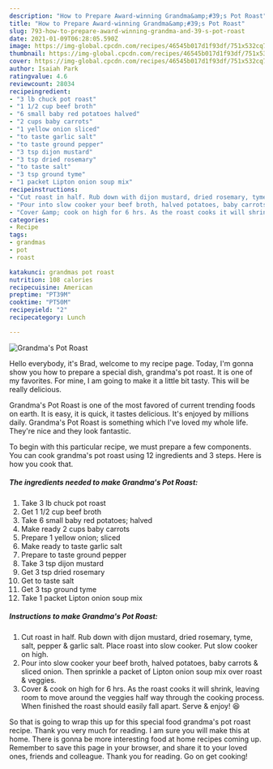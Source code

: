 ```yaml
---
description: "How to Prepare Award-winning Grandma&amp;#39;s Pot Roast"
title: "How to Prepare Award-winning Grandma&amp;#39;s Pot Roast"
slug: 793-how-to-prepare-award-winning-grandma-and-39-s-pot-roast
date: 2021-01-09T06:28:05.590Z
image: https://img-global.cpcdn.com/recipes/46545b017d1f93df/751x532cq70/grandmas-pot-roast-recipe-main-photo.jpg
thumbnail: https://img-global.cpcdn.com/recipes/46545b017d1f93df/751x532cq70/grandmas-pot-roast-recipe-main-photo.jpg
cover: https://img-global.cpcdn.com/recipes/46545b017d1f93df/751x532cq70/grandmas-pot-roast-recipe-main-photo.jpg
author: Isaiah Park
ratingvalue: 4.6
reviewcount: 28034
recipeingredient:
- "3 lb chuck pot roast"
- "1 1/2 cup beef broth"
- "6 small baby red potatoes halved"
- "2 cups baby carrots"
- "1 yellow onion sliced"
- "to taste garlic salt"
- "to taste ground pepper"
- "3 tsp dijon mustard"
- "3 tsp dried rosemary"
- "to taste salt"
- "3 tsp ground tyme"
- "1 packet Lipton onion soup mix"
recipeinstructions:
- "Cut roast in half. Rub down with dijon mustard, dried rosemary, tyme, salt, pepper &amp; garlic salt. Place roast into slow cooker. Put slow cooker on high."
- "Pour into slow cooker your beef broth, halved potatoes, baby carrots &amp; sliced onion. Then sprinkle a packet of Lipton onion soup mix over roast &amp; veggies."
- "Cover &amp; cook on high for 6 hrs. As the roast cooks it will shrink, leaving room to move around the veggies half way through the cooking process. When finished the roast should easily fall apart. Serve &amp; enjoy! 😆"
categories:
- Recipe
tags:
- grandmas
- pot
- roast

katakunci: grandmas pot roast 
nutrition: 108 calories
recipecuisine: American
preptime: "PT39M"
cooktime: "PT50M"
recipeyield: "2"
recipecategory: Lunch

---
```



![Grandma&#39;s Pot Roast](https://img-global.cpcdn.com/recipes/46545b017d1f93df/751x532cq70/grandmas-pot-roast-recipe-main-photo.jpg)

Hello everybody, it's Brad, welcome to my recipe page. Today, I'm gonna show you how to prepare a special dish, grandma&#39;s pot roast. It is one of my favorites. For mine, I am going to make it a little bit tasty. This will be really delicious.

Grandma&#39;s Pot Roast is one of the most favored of current trending foods on earth. It is easy, it is quick, it tastes delicious. It's enjoyed by millions daily. Grandma&#39;s Pot Roast is something which I've loved my whole life. They're nice and they look fantastic.




To begin with this particular recipe, we must prepare a few components. You can cook grandma&#39;s pot roast using 12 ingredients and 3 steps. Here is how you cook that.

<!--inarticleads1-->

##### The ingredients needed to make Grandma&#39;s Pot Roast:

1. Take 3 lb chuck pot roast
1. Get 1 1/2 cup beef broth
1. Take 6 small baby red potatoes; halved
1. Make ready 2 cups baby carrots
1. Prepare 1 yellow onion; sliced
1. Make ready to taste garlic salt
1. Prepare to taste ground pepper
1. Take 3 tsp dijon mustard
1. Get 3 tsp dried rosemary
1. Get to taste salt
1. Get 3 tsp ground tyme
1. Take 1 packet Lipton onion soup mix




<!--inarticleads2-->

##### Instructions to make Grandma&#39;s Pot Roast:

1. Cut roast in half. Rub down with dijon mustard, dried rosemary, tyme, salt, pepper &amp; garlic salt. Place roast into slow cooker. Put slow cooker on high.
1. Pour into slow cooker your beef broth, halved potatoes, baby carrots &amp; sliced onion. Then sprinkle a packet of Lipton onion soup mix over roast &amp; veggies.
1. Cover &amp; cook on high for 6 hrs. As the roast cooks it will shrink, leaving room to move around the veggies half way through the cooking process. When finished the roast should easily fall apart. Serve &amp; enjoy! 😆




So that is going to wrap this up for this special food grandma&#39;s pot roast recipe. Thank you very much for reading. I am sure you will make this at home. There is gonna be more interesting food at home recipes coming up. Remember to save this page in your browser, and share it to your loved ones, friends and colleague. Thank you for reading. Go on get cooking!
